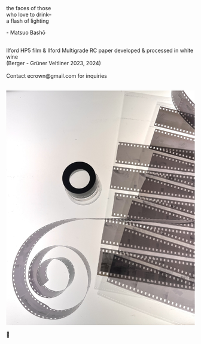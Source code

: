 # 
<br>the faces of those
<br>who love to drink–
<br>a flash of lighting
<br>   
<p>- Matsuo Bashō</p>  
<br>
Ilford HP5 film & Ilford Multigrade RC paper developed & processed in white wine
<br>(Berger - Grüner Veltliner 2023, 2024)
<br>
<br>Contact ecrown@gmail.com for inquiries
<br>
<br>

![darkroom](darkroom.jpg)
<br><div id="clear">&#127863;</div>
